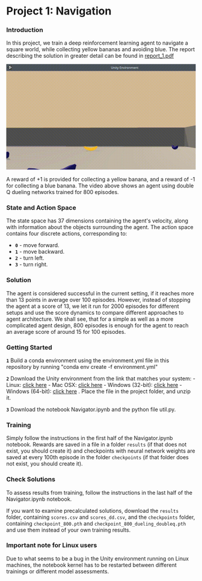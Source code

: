 [//]: # (Image References)

[image1]: https://github.com/aldebaransearch/udacity_drl/blob/main/yellow_bananas_step_800.gif "Trained Agent"

# Project 1: Navigation

### Introduction

In this project, we train a deep reinforcement learning agent to navigate a square world, while collecting yellow bananas and avoiding blue. The report describing the solution in greater detail can be found in [report_1.pdf](https://github.com/aldebaransearch/udacity_drl_project_1/blob/main/report_1.pdf)  

![Trained Agent][image1]

A reward of +1 is provided for collecting a yellow banana, and a reward of -1 for collecting a blue banana.  The video above shows an agent using double Q dueling networks trained for 800 episodes.  

### State and Action Space
The state space has 37 dimensions containing the agent's velocity, along with information about the objects surrounding the agent. The action space contains four discrete actions, corresponding to:
- **`0`** - move forward.
- **`1`** - move backward.
- **`2`** - turn left.
- **`3`** - turn right.

### Solution
The agent is considered successful in the current setting, if it reaches more than 13 points in average over 100 episodes. However, instead of stopping the agent at a score of 13, we let it run for 2000 episodes for different setups and use the score dynamics to compare different approaches to agent architecture. We shall see, that for a simple as well as a more complicated agent design, 800 episodes is enough for the agent to reach an average score of around 15 for 100 episodes.

### Getting Started
**`1`** Build a conda environment using the environment.yml file in this repository by running "conda env create -f environment.yml"

**`2`** Download the Unity environment from the link that matches your system:
    - Linux: [click here](https://s3-us-west-1.amazonaws.com/udacity-drlnd/P1/Banana/Banana_Linux.zip)
    - Mac OSX: [click here](https://s3-us-west-1.amazonaws.com/udacity-drlnd/P1/Banana/Banana.app.zip)
    - Windows (32-bit): [click here](https://s3-us-west-1.amazonaws.com/udacity-drlnd/P1/Banana/Banana_Windows_x86.zip)
    - Windows (64-bit): [click here](https://s3-us-west-1.amazonaws.com/udacity-drlnd/P1/Banana/Banana_Windows_x86_64.zip)
. Place the file in the project folder, and unzip it.

**`3`** Download the notebook Navigator.ipynb and the python file util.py.

### Training
Simply follow the instructions in the first half of the Navigator.ipynb notebook. Rewards are saved in a file in a folder `results` (if that does not exist, you should create it) and checkpoints with neural network weights are saved at every 100th episode in the folder `checkpoints` (if that folder does not exist, you should create it).

### Check Solutions
To assess results from training, follow the instructions in the last half of the Navigator.ipynb notebook. 

If you want to examine precalculated solutions, download the `results` folder, containing `scores.csv` and `scores_dd.csv`, and the `checkpoints` folder, containing `checkpoint_800.pth` and `checkpoint_800_dueling_doubleq.pth` and use them instead of your own training results.

### Important note for Linux users
Due to what seems to be a bug in the Unity environment running on Linux machines, the notebook kernel has to be restarted between different trainings or different model assessments.


